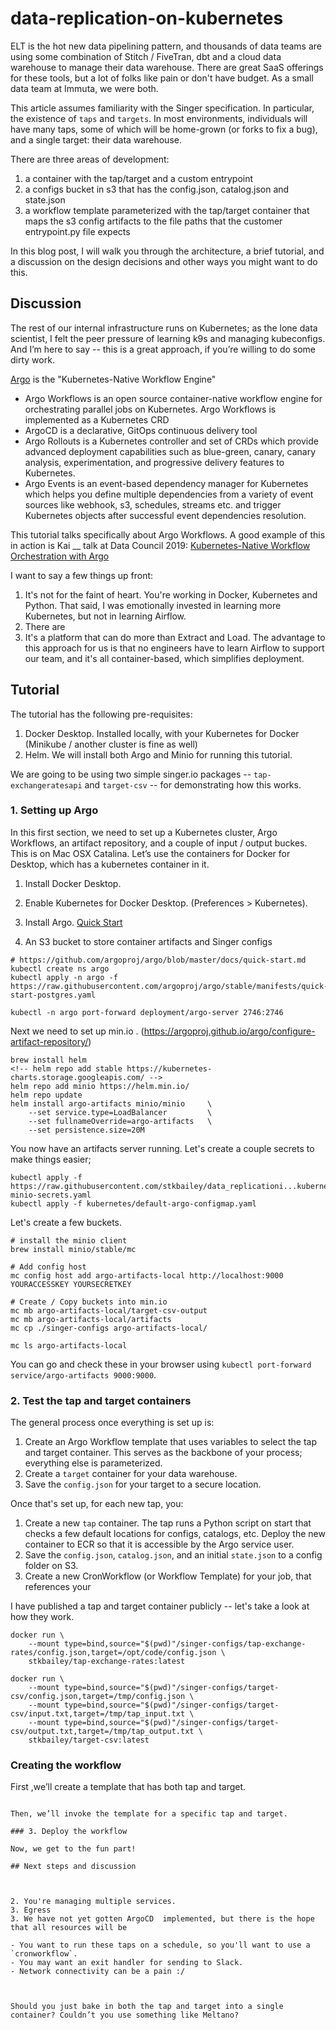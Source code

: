 # data-replication-on-kubernetes

ELT is the hot new data pipelining pattern, and thousands of data teams are using some combination of Stitch / FiveTran, dbt and a cloud data warehouse to manage their data warehouse. There are great SaaS offerings for these tools, but a lot of folks like pain or don't have budget. As a small data team at Immuta, we were both.

This article assumes familiarity with the Singer specification. In particular, the existence of `taps` and `targets`. In most environments, individuals will have many taps, some of which will be home-grown (or forks to fix a bug), and a single target: their data warehouse.

There are three areas of development:

1. a container with the tap/target and a custom entrypoint
2. a configs bucket in s3 that has the config.json, catalog.json and state.json
3. a workflow template parameterized with the tap/target container that maps the s3 config  artifacts to the file paths that the customer entrypoint.py file expects

In this blog post, I will walk you through the architecture, a brief tutorial, and a discussion on the design decisions and other ways you might want to do this.

## Discussion

The rest of our internal infrastructure runs on Kubernetes; as the lone data scientist, I felt the peer pressure of learning k9s and managing kubeconfigs. And I’m here to say -- this is a great approach, if you’re willing to do some dirty work.

[Argo](https://argoproj.github.io/) is the "Kubernetes-Native Workflow Engine"

- Argo Workflows is an open source container-native workflow engine for orchestrating parallel jobs on Kubernetes. Argo Workflows is implemented as a Kubernetes CRD
- ArgoCD is a declarative, GitOps continuous delivery tool
- Argo Rollouts is a Kubernetes controller and set of CRDs which provide advanced deployment capabilities such as blue-green, canary, canary analysis, experimentation, and progressive delivery features to Kubernetes.
- Argo Events is an event-based dependency manager for Kubernetes which helps you define multiple dependencies from a variety of event sources like webhook, s3, schedules, streams etc. and trigger Kubernetes objects after successful event dependencies resolution.

This tutorial talks specifically about Argo Workflows. A good example of this in action is Kai __ talk at Data Council 2019:  [Kubernetes-Native Workflow Orchestration with Argo](https://www.datacouncil.ai/talks/kubernetes-native-workflow-orchestration-with-argo)

I want to say a few things up front:

1. It's not for the faint of heart. You're working in Docker, Kubernetes and Python. That said, I was emotionally invested in learning more Kubernetes, but not in learning Airflow.
2. There are
3. It's a platform that can do more than Extract and Load. The advantage to this approach for us is that no engineers have to learn Airflow to support our team, and it's all container-based, which simplifies deployment.

## Tutorial

The tutorial has the following pre-requisites:

1. Docker Desktop. Installed locally, with your Kubernetes for Docker (Minikube / another cluster is fine as well)
2. Helm. We will install both Argo and Minio for running this tutorial.

We are going to be using two simple singer.io packages -- `tap-exchangeratesapi` and `target-csv` -- for demonstrating how this works.

### 1. Setting up Argo

In this first section, we need to set up a Kubernetes cluster, Argo Workflows, an artifact repository, and a couple of input / output buckes. This is on Mac OSX Catalina. Let’s use the containers for Docker for Desktop, which has a kubernetes container in it.

1. Install Docker Desktop.
2. Enable Kubernetes for Docker Desktop. (Preferences > Kubernetes).
3. Install Argo. [Quick Start](https://argoproj.github.io/argo/quick-start/)

1. An S3 bucket to store container artifacts and Singer configs

```{zsh}
# https://github.com/argoproj/argo/blob/master/docs/quick-start.md
kubectl create ns argo
kubectl apply -n argo -f https://raw.githubusercontent.com/argoproj/argo/stable/manifests/quick-start-postgres.yaml
```

```{zsh}
kubectl -n argo port-forward deployment/argo-server 2746:2746
```

Next we need to set up min.io . 
(https://argoproj.github.io/argo/configure-artifact-repository/)

```{zsh}
brew install helm
<!-- helm repo add stable https://kubernetes-charts.storage.googleapis.com/ -->
helm repo add minio https://helm.min.io/
helm repo update
helm install argo-artifacts minio/minio     \
    --set service.type=LoadBalancer         \
    --set fullnameOverride=argo-artifacts   \
    --set persistence.size=20M
```

You now have an artifacts server running. Let's create a couple secrets to make things easier;

```{zsh}
kubectl apply -f https://raw.githubusercontent.com/stkbailey/data_replicationi...kubernetes/default-minio-secrets.yaml
kubectl apply -f kubernetes/default-argo-configmap.yaml 
```

Let's create a few buckets.

```{zsh}
# install the minio client
brew install minio/stable/mc

# Add config host
mc config host add argo-artifacts-local http://localhost:9000 YOURACCESSKEY YOURSECRETKEY

# Create / Copy buckets into min.io
mc mb argo-artifacts-local/target-csv-output
mc mb argo-artifacts-local/artifacts
mc cp ./singer-configs argo-artifacts-local/

mc ls argo-artifacts-local
```

You can go and check these in your browser using `kubectl port-forward service/argo-artifacts 9000:9000`.

### 2. Test the tap and target containers

The general process once everything is set up is:

1. Create an Argo Workflow template that uses variables to select the tap and target container. This serves as the backbone of your process; everything else is parameterized.
2. Create a `target` container for your data warehouse. 
3. Save the `config.json` for your target to a secure location.

Once that's set up, for each new tap, you:

1. Create a new `tap` container. The tap runs a Python script on start that checks a few default locations for configs, catalogs, etc. Deploy the new container to ECR so that it is accessible by the Argo service user.
2. Save the `config.json`, `catalog.json`, and an initial `state.json` to a config folder on S3.
3. Create a new CronWorkflow (or Workflow Template) for your job, that references your

I have published a tap and target container publicly -- let's take a look at how they work.

```{zsh}
docker run \
    --mount type=bind,source="$(pwd)"/singer-configs/tap-exchange-rates/config.json,target=/opt/code/config.json \
    stkbailey/tap-exchange-rates:latest
```

```{zsh}
docker run \
    --mount type=bind,source="$(pwd)"/singer-configs/target-csv/config.json,target=/tmp/config.json \
    --mount type=bind,source="$(pwd)"/singer-configs/target-csv/input.txt,target=/tmp/tap_input.txt \
    --mount type=bind,source="$(pwd)"/singer-configs/target-csv/output.txt,target=/tmp/tap_output.txt \
    stkbailey/target-csv:latest
```

### Creating the workflow

First ,we’ll create a template that has both tap and target.

```{}

Then, we’ll invoke the template for a specific tap and target.

### 3. Deploy the workflow

Now, we get to the fun part!

## Next steps and discussion



2. You're managing multiple services.
3. Egress
3. We have not yet gotten ArgoCD  implemented, but there is the hope that all resources will be 

- You want to run these taps on a schedule, so you'll want to use a `cronworkflow`. 
- You may want an exit handler for sending to Slack.
- Network connectivity can be a pain :/



Should you just bake in both the tap and target into a single container? Couldn’t you use something like Meltano? 
